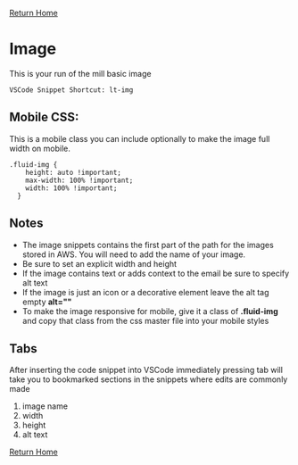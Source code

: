 
[Return Home](index.md)

# Image
This is your run of the mill basic image

```
VSCode Snippet Shortcut: lt-img
```

## Mobile CSS:
This is a mobile class you can include optionally to make the image full width on mobile.
```
.fluid-img {
    height: auto !important;
    max-width: 100% !important;
    width: 100% !important;
  }

```

## Notes
- The image snippets contains the first part of the path for the images stored in AWS.  You will need to add the name of your image.
- Be sure to set an explicit width and height
- If the image contains text or adds context to the email be sure to specify alt text
- If the image is just an icon or a decorative element leave the alt tag empty **alt=""**
- To make the image responsive for mobile, give it a class of **.fluid-img** and copy that class from the css master file into your mobile styles


## Tabs
After inserting the code snippet into VSCode immediately pressing tab will take you to bookmarked sections in the snippets where edits are commonly made
1. image name
2. width
3. height
4. alt text


[Return Home](index.md)
